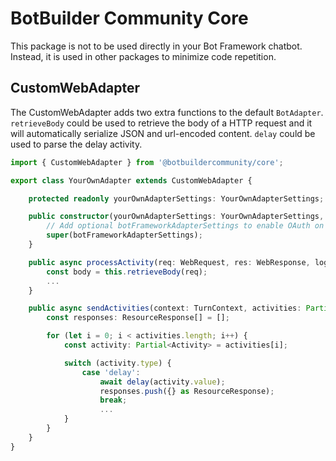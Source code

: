 # BotBuilder Community Core

This package is not to be used directly in your Bot Framework chatbot. Instead, it is used in other packages to minimize code repetition.

## CustomWebAdapter

The CustomWebAdapter adds two extra functions to the default `BotAdapter`. `retrieveBody` could be used to retrieve the body of a HTTP request and it will automatically serialize JSON and url-encoded content. `delay` could be used to parse the delay activity.

```typescript
import { CustomWebAdapter } from '@botbuildercommunity/core';

export class YourOwnAdapter extends CustomWebAdapter {

    protected readonly yourOwnAdapterSettings: YourOwnAdapterSettings;

    public constructor(yourOwnAdapterSettings: YourOwnAdapterSettings, botFrameworkAdapterSettings?: BotFrameworkAdapterSettings) {
        // Add optional botFrameworkAdapterSettings to enable OAuth on custom adapters
        super(botFrameworkAdapterSettings);
    }

    public async processActivity(req: WebRequest, res: WebResponse, logic: (context: TurnContext) => Promise<any>): Promise<void> {
        const body = this.retrieveBody(req);
        ...
    }

    public async sendActivities(context: TurnContext, activities: Partial<Activity>[]): Promise<ResourceResponse[]> {
        const responses: ResourceResponse[] = [];

        for (let i = 0; i < activities.length; i++) {
            const activity: Partial<Activity> = activities[i];

            switch (activity.type) {
                case 'delay':
                    await delay(activity.value);
                    responses.push({} as ResourceResponse);
                    break;
                    ...
            }
        }
    }
}
```
